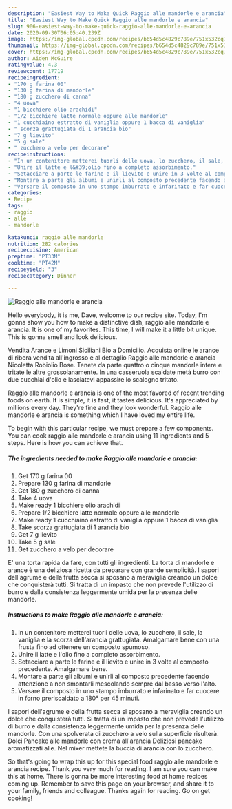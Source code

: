 ```yaml
---
description: "Easiest Way to Make Quick Raggio alle mandorle e arancia"
title: "Easiest Way to Make Quick Raggio alle mandorle e arancia"
slug: 906-easiest-way-to-make-quick-raggio-alle-mandorle-e-arancia
date: 2020-09-30T06:05:40.239Z
image: https://img-global.cpcdn.com/recipes/b654d5c4829c789e/751x532cq70/raggio-alle-mandorle-e-arancia-recipe-main-photo.jpg
thumbnail: https://img-global.cpcdn.com/recipes/b654d5c4829c789e/751x532cq70/raggio-alle-mandorle-e-arancia-recipe-main-photo.jpg
cover: https://img-global.cpcdn.com/recipes/b654d5c4829c789e/751x532cq70/raggio-alle-mandorle-e-arancia-recipe-main-photo.jpg
author: Aiden McGuire
ratingvalue: 4.3
reviewcount: 17719
recipeingredient:
- "170 g farina 00"
- "130 g farina di mandorle"
- "180 g zucchero di canna"
- "4 uova"
- "1 bicchiere olio arachidi"
- "1/2 bicchiere latte normale oppure alle mandorle"
- "1 cucchiaino estratto di vaniglia oppure 1 bacca di vaniglia"
- " scorza grattugiata di 1 arancia bio"
- "7 g lievito"
- "5 g sale"
- " zucchero a velo per decorare"
recipeinstructions:
- "In un contenitore metterei tuorli delle uova, lo zucchero, il sale, la vaniglia e la scorza dell&#39;arancia grattugiata. Amalgamare bene con una frusta fino ad ottenere un composto spumoso."
- "Unire il latte e l&#39;olio fino a completo assorbimento."
- "Setacciare a parte le farine e il lievito e unire in 3 volte al composto precedente. Amalgamare bene."
- "Montare a parte gli albumi e unirli al composto precedente facendo attenzione a non smontarli mescolando sempre dal basso verso l&#39;alto."
- "Versare il composto in uno stampo imburrato e infarinato e far cuocere in forno preriscaldato a 180° per 45 minuti."
categories:
- Recipe
tags:
- raggio
- alle
- mandorle

katakunci: raggio alle mandorle 
nutrition: 282 calories
recipecuisine: American
preptime: "PT33M"
cooktime: "PT42M"
recipeyield: "3"
recipecategory: Dinner

---
```



![Raggio alle mandorle e arancia](https://img-global.cpcdn.com/recipes/b654d5c4829c789e/751x532cq70/raggio-alle-mandorle-e-arancia-recipe-main-photo.jpg)

Hello everybody, it is me, Dave, welcome to our recipe site. Today, I'm gonna show you how to make a distinctive dish, raggio alle mandorle e arancia. It is one of my favorites. This time, I will make it a little bit unique. This is gonna smell and look delicious.

Vendita Arance e Limoni Siciliani Bio a Domicilio. Acquista online le arance di ribera vendita all&#39;ingrosso e al dettaglio Raggio alle mandorle e arancia Nicoletta Robiolio Bose. Tenete da parte quattro o cinque mandorle intere e tritate le altre grossolanamente. In una casseruola scaldate metà burro con due cucchiai d&#39;olio e lasciatevi appassire lo scalogno tritato.

Raggio alle mandorle e arancia is one of the most favored of recent trending foods on earth. It is simple, it is fast, it tastes delicious. It's appreciated by millions every day. They're fine and they look wonderful. Raggio alle mandorle e arancia is something which I have loved my entire life.


To begin with this particular recipe, we must prepare a few components. You can cook raggio alle mandorle e arancia using 11 ingredients and 5 steps. Here is how you can achieve that.

<!--inarticleads1-->

##### The ingredients needed to make Raggio alle mandorle e arancia:

1. Get 170 g farina 00
1. Prepare 130 g farina di mandorle
1. Get 180 g zucchero di canna
1. Take 4 uova
1. Make ready 1 bicchiere olio arachidi
1. Prepare 1/2 bicchiere latte normale oppure alle mandorle
1. Make ready 1 cucchiaino estratto di vaniglia oppure 1 bacca di vaniglia
1. Take  scorza grattugiata di 1 arancia bio
1. Get 7 g lievito
1. Take 5 g sale
1. Get  zucchero a velo per decorare


E&#39; una torta rapida da fare, con tutti gli ingredienti. La torta di mandorle e arance è una deliziosa ricetta da preparare con grande semplicità. I sapori dell&#39;agrume e della frutta secca si sposano a meraviglia creando un dolce che conquisterà tutti. Si tratta di un impasto che non prevede l&#39;utilizzo di burro e dalla consistenza leggermente umida per la presenza delle mandorle. 

<!--inarticleads2-->

##### Instructions to make Raggio alle mandorle e arancia:

1. In un contenitore metterei tuorli delle uova, lo zucchero, il sale, la vaniglia e la scorza dell&#39;arancia grattugiata. Amalgamare bene con una frusta fino ad ottenere un composto spumoso.
1. Unire il latte e l&#39;olio fino a completo assorbimento.
1. Setacciare a parte le farine e il lievito e unire in 3 volte al composto precedente. Amalgamare bene.
1. Montare a parte gli albumi e unirli al composto precedente facendo attenzione a non smontarli mescolando sempre dal basso verso l&#39;alto.
1. Versare il composto in uno stampo imburrato e infarinato e far cuocere in forno preriscaldato a 180° per 45 minuti.


I sapori dell&#39;agrume e della frutta secca si sposano a meraviglia creando un dolce che conquisterà tutti. Si tratta di un impasto che non prevede l&#39;utilizzo di burro e dalla consistenza leggermente umida per la presenza delle mandorle. Con una spolverata di zucchero a velo sulla superficie risulterà. Dolci Pancake alle mandorle con crema all&#39;arancia Deliziosi pancake aromatizzati alle. Nel mixer mettete la buccia di arancia con lo zucchero. 

So that's going to wrap this up for this special food raggio alle mandorle e arancia recipe. Thank you very much for reading. I am sure you can make this at home. There is gonna be more interesting food at home recipes coming up. Remember to save this page on your browser, and share it to your family, friends and colleague. Thanks again for reading. Go on get cooking!
